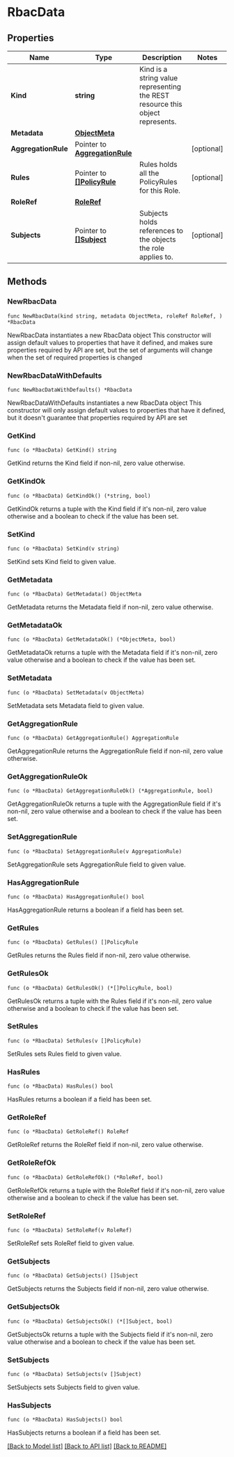 # RbacData

## Properties

Name | Type | Description | Notes
------------ | ------------- | ------------- | -------------
**Kind** | **string** | Kind is a string value representing the REST resource this object represents. | 
**Metadata** | [**ObjectMeta**](ObjectMeta.md) |  | 
**AggregationRule** | Pointer to [**AggregationRule**](AggregationRule.md) |  | [optional] 
**Rules** | Pointer to [**[]PolicyRule**](PolicyRule.md) | Rules holds all the PolicyRules for this Role. | [optional] 
**RoleRef** | [**RoleRef**](RoleRef.md) |  | 
**Subjects** | Pointer to [**[]Subject**](Subject.md) | Subjects holds references to the objects the role applies to. | [optional] 

## Methods

### NewRbacData

`func NewRbacData(kind string, metadata ObjectMeta, roleRef RoleRef, ) *RbacData`

NewRbacData instantiates a new RbacData object
This constructor will assign default values to properties that have it defined,
and makes sure properties required by API are set, but the set of arguments
will change when the set of required properties is changed

### NewRbacDataWithDefaults

`func NewRbacDataWithDefaults() *RbacData`

NewRbacDataWithDefaults instantiates a new RbacData object
This constructor will only assign default values to properties that have it defined,
but it doesn't guarantee that properties required by API are set

### GetKind

`func (o *RbacData) GetKind() string`

GetKind returns the Kind field if non-nil, zero value otherwise.

### GetKindOk

`func (o *RbacData) GetKindOk() (*string, bool)`

GetKindOk returns a tuple with the Kind field if it's non-nil, zero value otherwise
and a boolean to check if the value has been set.

### SetKind

`func (o *RbacData) SetKind(v string)`

SetKind sets Kind field to given value.


### GetMetadata

`func (o *RbacData) GetMetadata() ObjectMeta`

GetMetadata returns the Metadata field if non-nil, zero value otherwise.

### GetMetadataOk

`func (o *RbacData) GetMetadataOk() (*ObjectMeta, bool)`

GetMetadataOk returns a tuple with the Metadata field if it's non-nil, zero value otherwise
and a boolean to check if the value has been set.

### SetMetadata

`func (o *RbacData) SetMetadata(v ObjectMeta)`

SetMetadata sets Metadata field to given value.


### GetAggregationRule

`func (o *RbacData) GetAggregationRule() AggregationRule`

GetAggregationRule returns the AggregationRule field if non-nil, zero value otherwise.

### GetAggregationRuleOk

`func (o *RbacData) GetAggregationRuleOk() (*AggregationRule, bool)`

GetAggregationRuleOk returns a tuple with the AggregationRule field if it's non-nil, zero value otherwise
and a boolean to check if the value has been set.

### SetAggregationRule

`func (o *RbacData) SetAggregationRule(v AggregationRule)`

SetAggregationRule sets AggregationRule field to given value.

### HasAggregationRule

`func (o *RbacData) HasAggregationRule() bool`

HasAggregationRule returns a boolean if a field has been set.

### GetRules

`func (o *RbacData) GetRules() []PolicyRule`

GetRules returns the Rules field if non-nil, zero value otherwise.

### GetRulesOk

`func (o *RbacData) GetRulesOk() (*[]PolicyRule, bool)`

GetRulesOk returns a tuple with the Rules field if it's non-nil, zero value otherwise
and a boolean to check if the value has been set.

### SetRules

`func (o *RbacData) SetRules(v []PolicyRule)`

SetRules sets Rules field to given value.

### HasRules

`func (o *RbacData) HasRules() bool`

HasRules returns a boolean if a field has been set.

### GetRoleRef

`func (o *RbacData) GetRoleRef() RoleRef`

GetRoleRef returns the RoleRef field if non-nil, zero value otherwise.

### GetRoleRefOk

`func (o *RbacData) GetRoleRefOk() (*RoleRef, bool)`

GetRoleRefOk returns a tuple with the RoleRef field if it's non-nil, zero value otherwise
and a boolean to check if the value has been set.

### SetRoleRef

`func (o *RbacData) SetRoleRef(v RoleRef)`

SetRoleRef sets RoleRef field to given value.


### GetSubjects

`func (o *RbacData) GetSubjects() []Subject`

GetSubjects returns the Subjects field if non-nil, zero value otherwise.

### GetSubjectsOk

`func (o *RbacData) GetSubjectsOk() (*[]Subject, bool)`

GetSubjectsOk returns a tuple with the Subjects field if it's non-nil, zero value otherwise
and a boolean to check if the value has been set.

### SetSubjects

`func (o *RbacData) SetSubjects(v []Subject)`

SetSubjects sets Subjects field to given value.

### HasSubjects

`func (o *RbacData) HasSubjects() bool`

HasSubjects returns a boolean if a field has been set.


[[Back to Model list]](../README.md#documentation-for-models) [[Back to API list]](../README.md#documentation-for-api-endpoints) [[Back to README]](../README.md)


